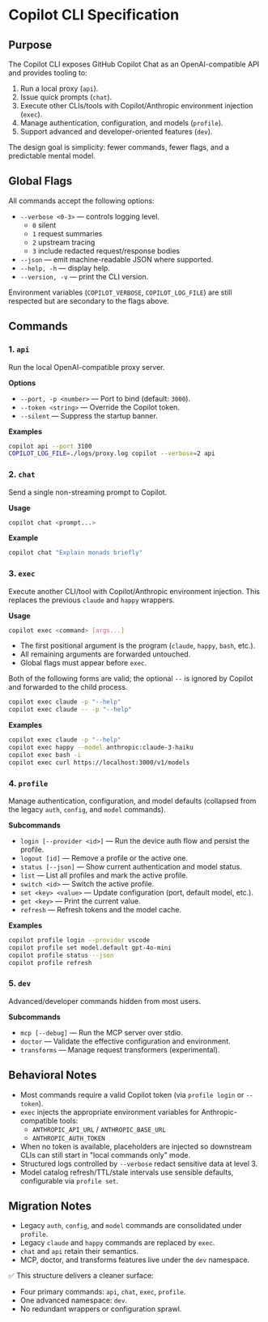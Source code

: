 # Copilot CLI Specification

## Purpose

The Copilot CLI exposes GitHub Copilot Chat as an OpenAI-compatible API and provides tooling to:

1. Run a local proxy (`api`).
2. Issue quick prompts (`chat`).
3. Execute other CLIs/tools with Copilot/Anthropic environment injection (`exec`).
4. Manage authentication, configuration, and models (`profile`).
5. Support advanced and developer-oriented features (`dev`).

The design goal is simplicity: fewer commands, fewer flags, and a predictable mental model.

## Global Flags

All commands accept the following options:

- `--verbose <0-3>` — controls logging level.
  - `0` silent
  - `1` request summaries
  - `2` upstream tracing
  - `3` include redacted request/response bodies
- `--json` — emit machine-readable JSON where supported.
- `--help, -h` — display help.
- `--version, -v` — print the CLI version.

Environment variables (`COPILOT_VERBOSE`, `COPILOT_LOG_FILE`) are still respected but are secondary to the flags above.

## Commands

### 1. `api`

Run the local OpenAI-compatible proxy server.

**Options**

- `--port, -p <number>` — Port to bind (default: `3000`).
- `--token <string>` — Override the Copilot token.
- `--silent` — Suppress the startup banner.

**Examples**

```bash
copilot api --port 3100
COPILOT_LOG_FILE=./logs/proxy.log copilot --verbose=2 api
```

### 2. `chat`

Send a single non-streaming prompt to Copilot.

**Usage**

```bash
copilot chat <prompt...>
```

**Example**

```bash
copilot chat "Explain monads briefly"
```

### 3. `exec`

Execute another CLI/tool with Copilot/Anthropic environment injection. This replaces the previous `claude` and `happy` wrappers.

**Usage**

```bash
copilot exec <command> [args...]
```

- The first positional argument is the program (`claude`, `happy`, `bash`, etc.).
- All remaining arguments are forwarded untouched.
- Global flags must appear before `exec`.

Both of the following forms are valid; the optional `--` is ignored by Copilot and forwarded to the child process.

```bash
copilot exec claude -p "--help"
copilot exec claude -- -p "--help"
```

**Examples**

```bash
copilot exec claude -p "--help"
copilot exec happy --model anthropic:claude-3-haiku
copilot exec bash -i
copilot exec curl https://localhost:3000/v1/models
```

### 4. `profile`

Manage authentication, configuration, and model defaults (collapsed from the legacy `auth`, `config`, and `model` commands).

**Subcommands**

- `login [--provider <id>]` — Run the device auth flow and persist the profile.
- `logout [id]` — Remove a profile or the active one.
- `status [--json]` — Show current authentication and model status.
- `list` — List all profiles and mark the active profile.
- `switch <id>` — Switch the active profile.
- `set <key> <value>` — Update configuration (port, default model, etc.).
- `get <key>` — Print the current value.
- `refresh` — Refresh tokens and the model cache.

**Examples**

```bash
copilot profile login --provider vscode
copilot profile set model.default gpt-4o-mini
copilot profile status --json
copilot profile refresh
```

### 5. `dev`

Advanced/developer commands hidden from most users.

**Subcommands**

- `mcp [--debug]` — Run the MCP server over stdio.
- `doctor` — Validate the effective configuration and environment.
- `transforms` — Manage request transformers (experimental).

## Behavioral Notes

- Most commands require a valid Copilot token (via `profile login` or `--token`).
- `exec` injects the appropriate environment variables for Anthropic-compatible tools:
  - `ANTHROPIC_API_URL` / `ANTHROPIC_BASE_URL`
  - `ANTHROPIC_AUTH_TOKEN`
- When no token is available, placeholders are injected so downstream CLIs can still start in "local commands only" mode.
- Structured logs controlled by `--verbose` redact sensitive data at level 3.
- Model catalog refresh/TTL/stale intervals use sensible defaults, configurable via `profile set`.

## Migration Notes

- Legacy `auth`, `config`, and `model` commands are consolidated under `profile`.
- Legacy `claude` and `happy` commands are replaced by `exec`.
- `chat` and `api` retain their semantics.
- MCP, doctor, and transforms features live under the `dev` namespace.

✅ This structure delivers a cleaner surface:

- Four primary commands: `api`, `chat`, `exec`, `profile`.
- One advanced namespace: `dev`.
- No redundant wrappers or configuration sprawl.
